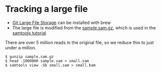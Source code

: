 # Tracking a large file

* [Git Large File Storage](https://git-lfs.github.com/) can be installed with brew
* The large file is modified from the [sample.sam.gz](https://s3.amazonaws.com/samtools-tutorial/sample.sam.gz), which is used in the [samtools tutorial](http://quinlanlab.org/tutorials/samtools/samtools.html)

There are over 5 million reads in the original file, so we reduce this to just under a million.

```
$ gunzip sample.sam.gz
$ head -1000000 sample.sam > small.sam
$ samtools view -Sb small.sam > small.bam
```